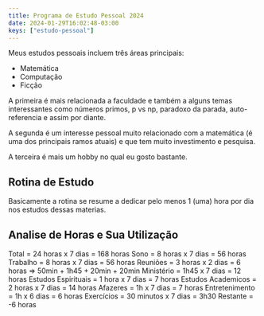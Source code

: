 ```yaml
---
title: Programa de Estudo Pessoal 2024
date: 2024-01-29T16:02:48-03:00
keys: ["estudo-pessoal"]
---
```


Meus estudos pessoais incluem três áreas principais:

- Matemática
- Computação
- Ficção

A primeira é mais relacionada a faculdade e também a alguns temas interessantes como números primos, p vs np, paradoxo da parada, auto-referencia e assim por diante.

A segunda é um interesse pessoal muito relacionado com a matemática (é uma dos principais ramos atuais) e que tem muito investimento e pesquisa.

A terceira é mais um hobby no qual eu gosto bastante.

## Rotina de Estudo

Basicamente a rotina se resume a dedicar pelo menos 1 (uma) hora por dia nos estudos dessas materias.

## Analise de Horas e Sua Utilização

Total = 24 horas x 7 dias = 168 horas
Sono = 8 horas x 7 dias = 56 horas
Trabalho = 8 horas x 7 dias = 56 horas
Reuniões = 3 horas x 2 dias = 6 horas
=> 50min + 1h45 + 20min + 20min
Ministério = 1h45 x 7 dias = 12 horas
Estudos Espirituais = 1 hora x 7 dias = 7 horas
Estudos Academicos = 2 horas x 7 dias = 14 horas
Afazeres = 1h x 7 dias = 7 horas
Entretenimento = 1h x 6 dias = 6 horas
Exercícios = 30 minutos x 7 dias = 3h30
Restante = -6 horas
